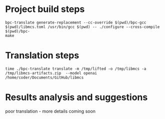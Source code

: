 # Project build steps

```
bpc-translate generate-replacement --cc-override $(pwd)/bpc-gcc $(pwd)/libmcs.toml /usr/bin/gcc $(pwd) -- ./configure --cross-compile $(pwd)/bpc-
make
```

# Translation steps

```
time ./bpc-translate translate -m /tmp/lifted -o /tmp/libmcs -a /tmp/libmcs-artifacts.zip  --model openai /home/coder/Documents/GitHub/libmcs
```

# Results analysis and suggestions

poor translation - more details coming soon



